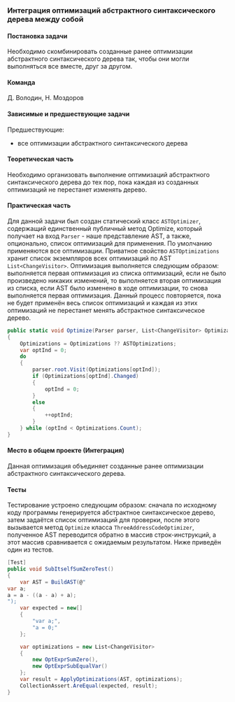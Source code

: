 ### Интеграция оптимизаций абстрактного синтаксического дерева между собой

#### Постановка задачи
Необходимо скомбинировать созданные ранее оптимизации абстрактного синтаксического дерева так, чтобы они могли выполняться все вместе, друг за другом.

#### Команда
Д. Володин, Н. Моздоров

#### Зависимые и предшествующие задачи
Предшествующие: 
- все оптимизации абстрактного синтаксического дерева

#### Теоретическая часть
Необходимо организовать выполнение оптимизаций абстрактного синтаксического дерева до тех пор, пока каждая из созданных оптимизаций не перестанет изменять дерево.

#### Практическая часть
Для данной задачи был создан статический класс `ASTOptimizer`, содержащий единственный публичный метод Optimize, который получает на вход `Parser` - наше представление AST,
а также, опционально, список оптимизаций для применения. По умолчанию применяются все оптимизации.
Приватное свойство `ASTOptimizations` хранит список экземпляров всех оптимизаций по AST `List<ChangeVisitor>`.
Оптимизация выполняется следующим образом: выполняется первая оптимизация из списка оптимизаций, если не было произведено никаких изменений, то выполняется вторая оптимизация из
списка, если AST было изменено в ходе оптимизации, то снова выполняется первая оптимизация. Данный процесс повторяется, пока не будет применён весь список оптимизаций и каждая
из этих оптимизаций не перестанет менять абстрактное синтаксическое дерево.
```csharp
public static void Optimize(Parser parser, List<ChangeVisitor> Optimizations = null)
{
    Optimizations = Optimizations ?? ASTOptimizations;
    var optInd = 0;
    do
    {
        parser.root.Visit(Optimizations[optInd]);
        if (Optimizations[optInd].Changed)
        {
            optInd = 0;
        }
        else
        {
            ++optInd;
        }
    } while (optInd < Optimizations.Count);
}
```

#### Место в общем проекте (Интеграция)
Данная оптимизация объединяет созданные ранее оптимизации абстрактного синтаксического дерева.

#### Тесты
Тестирование устроено следующим образом: сначала по исходному коду программы генерируется абстрактное синтаксическое дерево, затем задаётся список оптимизаций для проверки,
после этого вызывается метод `Optimize` класса `ThreeAddressCodeOptimizer`, полученное AST переводится обратно в массив строк-инструкций, а этот массив сравнивается с
ожидаемым результатом. Ниже приведён один из тестов.

```csharp
[Test]
public void SubItselfSumZeroTest()
{
    var AST = BuildAST(@"
var a;
a = a - ((a - a) + a);
");
    var expected = new[]
    {
        "var a;",
        "a = 0;"
    };

    var optimizations = new List<ChangeVisitor>
    {
        new OptExprSumZero(),
        new OptExprSubEqualVar()
    };
    var result = ApplyOptimizations(AST, optimizations);
    CollectionAssert.AreEqual(expected, result);
}
```
